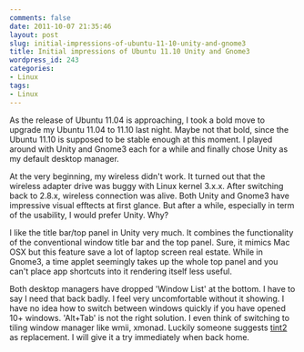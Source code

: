```yaml
---
comments: false
date: 2011-10-07 21:35:46
layout: post
slug: initial-impressions-of-ubuntu-11-10-unity-and-gnome3
title: Initial impressions of Ubuntu 11.10 Unity and Gnome3
wordpress_id: 243
categories:
- Linux
tags:
- Linux
---
```


As the release of Ubuntu 11.04 is approaching, I took a bold move to upgrade my Ubuntu 11.04 to 11.10 last night. Maybe not that bold, since the Ubuntu 11.10 is supposed to be stable enough at this moment. I played around with Unity and Gnome3 each for a while and finally chose Unity as my default desktop manager.

At the very beginning, my wireless didn't work. It turned out that the wireless adapter drive was buggy with Linux kernel 3.x.x. After switching back to 2.8.x, wireless connection was alive. Both Unity and Gnome3 have impressive visual efftects at first glance. But after a while, especially in term of the usability, I would prefer Unity. Why?

I like the title bar/top panel in Unity very much. It combines the functionality of the conventional window title bar and the top panel. Sure, it mimics Mac OSX but this feature save a lot of laptop screen real estate. While in Gnome3, a time applet seemingly takes up the whole top panel and you can't place app shortcuts into it rendering itself less useful.

Both desktop managers have dropped 'Window List' at the bottom. I have to say I need that back badly. I feel very uncomfortable without it showing. I have no idea how to switch between windows quickly if you have opened 10+ windows. 'Alt+Tab' is not the right solution. I even think of switching to tiling window manager like wmii, xmonad. Luckily someone suggests [tint2](http://code.google.com/p/tint2/) as replacement. I will give it a try immediately when back home.
